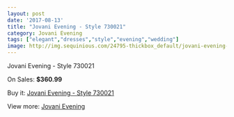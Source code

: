 ```yaml
---
layout: post
date: '2017-08-13'
title: "Jovani Evening - Style 730021"
category: Jovani Evening
tags: ["elegant","dresses","style","evening","wedding"]
image: http://img.sequinious.com/24795-thickbox_default/jovani-evening-style-730021.jpg
---
```

Jovani Evening - Style 730021

On Sales: **$360.99**
<a href="https://www.sequinious.com/jovani-evening/10430-jovani-evening-style-730021.html"><amp-img layout="responsive" width="600" height="600" src="//img.sequinious.com/24795-thickbox_default/jovani-evening-style-730021.jpg" alt="Jovani Evening - Style 730021 0" /></a>
<a href="https://www.sequinious.com/jovani-evening/10430-jovani-evening-style-730021.html"><amp-img layout="responsive" width="600" height="600" src="//img.sequinious.com/24799-thickbox_default/jovani-evening-style-730021.jpg" alt="Jovani Evening - Style 730021 1" /></a>
<a href="https://www.sequinious.com/jovani-evening/10430-jovani-evening-style-730021.html"><amp-img layout="responsive" width="600" height="600" src="//img.sequinious.com/24798-thickbox_default/jovani-evening-style-730021.jpg" alt="Jovani Evening - Style 730021 2" /></a>
<a href="https://www.sequinious.com/jovani-evening/10430-jovani-evening-style-730021.html"><amp-img layout="responsive" width="600" height="600" src="//img.sequinious.com/24797-thickbox_default/jovani-evening-style-730021.jpg" alt="Jovani Evening - Style 730021 3" /></a>
<a href="https://www.sequinious.com/jovani-evening/10430-jovani-evening-style-730021.html"><amp-img layout="responsive" width="600" height="600" src="//img.sequinious.com/24796-thickbox_default/jovani-evening-style-730021.jpg" alt="Jovani Evening - Style 730021 4" /></a>

Buy it: [Jovani Evening - Style 730021](https://www.sequinious.com/jovani-evening/10430-jovani-evening-style-730021.html "Jovani Evening - Style 730021")

View more: [Jovani Evening](https://www.sequinious.com/59-jovani-evening "Jovani Evening")